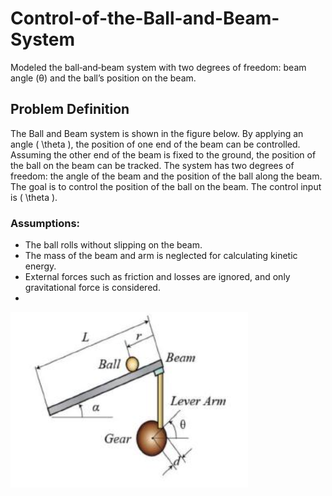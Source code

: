 # Control-of-the-Ball-and-Beam-System
Modeled the ball‑and‑beam system with two degrees of freedom: beam angle (θ) and the ball’s position on the beam.
## Problem Definition

The Ball and Beam system is shown in the figure below. By applying an angle \( \theta \), the position of one end of the beam can be controlled. Assuming the other end of the beam is fixed to the ground, the position of the ball on the beam can be tracked. The system has two degrees of freedom: the angle of the beam and the position of the ball along the beam. The goal is to control the position of the ball on the beam. The control input is \( \theta \).

### Assumptions:
- The ball rolls without slipping on the beam.
- The mass of the beam and arm is neglected for calculating kinetic energy.
- External forces such as friction and losses are ignored, and only gravitational force is considered.
- 
![Ball and Beam Image](https://github.com/PghGolafshan/Control-of-the-Ball-and-Beam-System/blob/main/System-Pic.png?raw=true)
